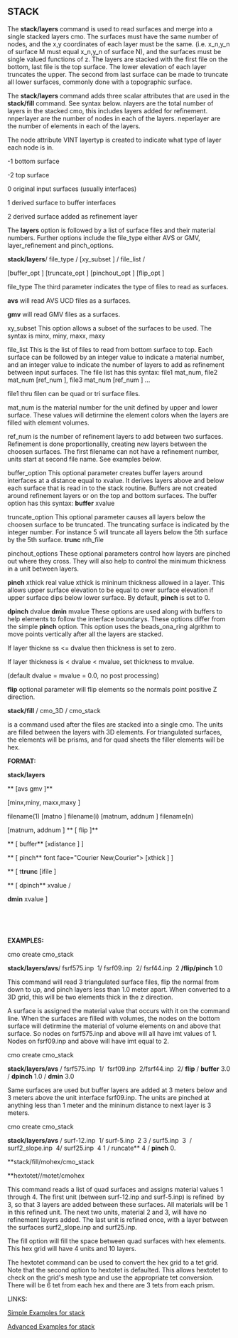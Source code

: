 STACK
-----

 The **stack/layers** command is used to read surfaces and merge into a
 single stacked layers cmo. The surfaces must have the same number of
 nodes, and the x,y coordinates of each layer must be the same. (i.e.
 x\_n,y\_n of surface M must equal x\_n,y\_n of surface N), and the
 surfaces must be single valued functions of z. The layers are stacked
 with the first file on the bottom, last file is the top surface. The
 lower elevation of each layer truncates the upper. The second from
 last surface can be made to truncate all lower surfaces, commonly done
 with a topographic surface.

 

 The **stack/layers** command adds three scalar attributes that are
 used in the **stack/fill** command. See syntax below. nlayers are the
 total number of layers in the stacked cmo, this includes layers added
 for refinement. nnperlayer are the number of nodes in each of the
 layers. neperlayer are the number of elements in each of the layers.

  The node attribute VINT layertyp is created to indicate what type of
  layer each node is in.

  -1 bottom surface

  -2 top surface

  0 original input surfaces (usually interfaces)

  1 derived surface to buffer interfaces

  2 derived surface added as refinement layer

 

 The **layers** option is followed by a list of surface files and their
 material numbers. Further options include the file\_type either AVS or
 GMV, layer\_refinement and pinch\_options.

 

 **stack/layers**/ file\_type / 
[xy\_subset
] / file\_list /
 
[buffer\_opt
] 
[truncate\_opt
] 
[pinchout\_opt
] 
[flip\_opt
]





file\_type The third parameter indicates the type of files to read as
surfaces.

 **avs** will read AVS UCD files as a surfaces.

 **gmv** will read GMV files as a surfaces.



xy\_subset This option allows a subset of the surfaces to be used. The
syntax is minx, miny, maxx, maxy





file\_list This is the list of files to read from bottom surface to top.
Each surface can be followed by an integer value to indicate a material
number, and an integer value to indicate the number of layers to add as
refinement between input surfaces. The file list has this syntax: file1
mat\_num, file2 mat\_num 
[ref\_num
], file3 mat\_num 
[ref\_num
] ...

 file1 thru filen can be quad or tri surface files.

 mat\_num is the material number for the unit defined by upper and
 lower surface. These values will detirmine the element colors when the
 layers are filled with element volumes.

 ref\_num is the number of refinement layers to add between two
 surfaces. Refinement is done proportionallly, creating new layers
 between the choosen surfaces. The first filename can not have a
 refinement number, units start at second file name. See examples
 below.




buffer\_option This optional parameter creates buffer layers around
interfaces at a distance equal to xvalue. It derives layers above and
below each surface that is read in to the stack routine. Buffers are not
created around refinement layers or on the top and bottom surfaces. The
buffer option has this syntax: **buffer** xvalue





truncate\_option This optional parameter causes all layers below the
choosen surface to be truncated. The truncating surface is indicated by
the integer number. For instance 5 will truncate all layers below the
5th surface by the 5th surface. **trunc** nth\_file


pinchout\_options These optional parameters control how layers are
pinched out where they cross. They will also help to control the minimum
thickness in a unit between layers.

 **pinch** xthick real value xthick is mininum thickness allowed in a
 layer. This allows upper surface elevation to be equal to ower surface
 elevation if upper surface dips below lower surface. By default,
 **pinch** is set to 0.

 **dpinch** dvalue **dmin** mvalue These options are used along with
 buffers to help elements to follow the interface boundarys. These
 options differ from the simple **pinch** option. This option uses the
 beads\_ona\_ring algrithm to move points vertically after all the
 layers are stacked.

 If layer thickne
ss &lt;= dvalue then thickness is set to zero.

 If layer thickness is &lt; dvalue &lt; mvalue, set thickness to
 mvalue.

 (default dvalue = mvalue = 0.0, no post processing)



**flip** optional parameter will flip elements so the normals point
positive Z direction.





**stack/fill** / cmo\_3D / cmo\_stack

is a command used after the files are stacked into a single cmo. The
units are filled between the layers with 3D elements. For triangulated
surfaces, the elements will be prisms, and for quad sheets the filler
elements will be hex.







**FORMAT:**

 **stack/layers**

 **
[avs  gmv 
]**

 
[minx,miny, maxx,maxy
]

 filename(1) 
[matno
] filename(i) 
[matnum, addnum
] filename(n)
 
[matnum, addnum
] **
[ flip 
]**

 **
[ buffer** 
[xdistance
] 
]

 **
[ pinch** font face="Courier New,Courier"&gt;
[xthick
] 
]

 **
[ t**trunc** 
[ifile
]

 **
[ dpinch** xvalue /

 **dmin** xvalue 
]

  

  





**EXAMPLES:**

 cmo create cmo\_stack

 **stack/layers/avs**/ fsrf575.inp  1/ fsrf09.inp  2/ fsrf44.inp  2
 **/flip/pinch** 1.0

 This command will read 3 triangulated surface files, flip the normal
 from down to up, and pinch layers less than 1.0 meter apart. When
 converted to a 3D grid, this will be two elements thick in the z
 direction.

 A surface is assigned the material value that occurs with it on the
 command line. When the surfaces are filled with volumes, the nodes on
 the bottom surface will detirmine the material of volume elements on
 and above that surface. So nodes on fsrf575.inp and above will all
 have imt values of 1. Nodes on fsrf09.inp and above will have imt
 equal to 2.

 

 cmo create cmo\_stack

 **stack/layers/avs** / fsrf575.inp  1/  fsrf09.inp  2/fsrf44.inp  2/
 **flip** / **buffer** 3.0 / **dpinch** 1.0 / **dmin** 3.0

 Same surfaces are used but buffer layers are added at 3 meters below
 and 3 meters above the unit interface fsrf09.inp. The units are
 pinched at anything less than 1 meter and the mininum distance to next
 layer is 3 meters.

 

 cmo create cmo\_stack

 **stack/layers/avs** / surf-12.inp  1/ surf-5.inp  2 3 /
 surf5.inp  3  / surf2\_slope.inp  4/ surf25.inp  4 1 / runcate** 4
 / **pinch** 0.

 **stack/fill/mohex/cmo\_stack

 **hextotet//motet/cmohex

 

 This command reads a list of quad surfaces and assigns material values
 1 through 4. The first unit (between surf-12.inp and surf-5.inp) is
 refined  by 3, so that 3 layers are added between these surfaces. All
 materials will be 1 in this refined unit. The next two units, material
 2 and 3, will have no refinement layers added. The last unit is
 refined once, with a layer between the surfaces surf2\_slope.inp and
 surf25.inp.

 The fill option will fill the space between quad surfaces with hex
 elements. This hex grid will have 4 units and 10 layers.

 The hextotet command can be used to convert the hex grid to a tet
 grid. Note that the second option to hextotet is defaulted. This
 allows hextotet to check on the grid's mesh type and use the
 appropriate tet conversion. There will be 6 tet from each hex and
 there are 3 tets from each prism.





LINKS:

 [Simple Examples for stack](../stack_demo.md)


 [Advanced Examples for stack](../stack_demo2.md)
